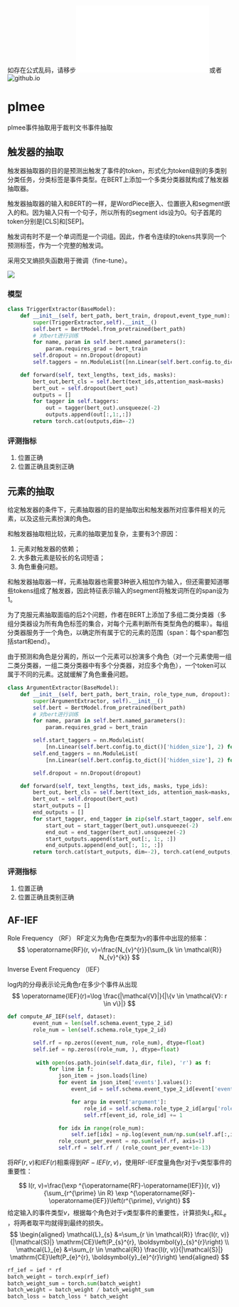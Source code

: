 如存在公式乱码，请移步![个人主页](www.jeffery.ink)或者![github.io](http://jeffery0628.github.io/)
# plmee
plmee事件抽取用于裁判文书事件抽取

## 触发器的抽取
触发器抽取器的目的是预测出触发了事件的token，形式化为token级别的多类别分类任务，分类标签是事件类型。在BERT上添加一个多类分类器就构成了触发器抽取器。

触发器抽取器的输入和BERT的一样，是WordPiece嵌入、位置嵌入和segment嵌入的和。因为输入只有一个句子，所以所有的segment ids设为0。句子首尾的token分别是[CLS]和[SEP]。

触发词有时不是一个单词而是一个词组。因此，作者令连续的tokens共享同一个预测标签，作为一个完整的触发词。

采用交叉熵损失函数用于微调（fine-tune）。

![](images/image-20200626162628002.png)

### 模型

```python
class TriggerExtractor(BaseModel):
    def __init__(self, bert_path, bert_train, dropout,event_type_num):
        super(TriggerExtractor,self).__init__()
        self.bert = BertModel.from_pretrained(bert_path)
        # 对bert进行训练
        for name, param in self.bert.named_parameters():
            param.requires_grad = bert_train
        self.dropout = nn.Dropout(dropout)
        self.taggers = nn.ModuleList([nn.Linear(self.bert.config.to_dict()['hidden_size'],2) for i in range(event_type_num)])

    def forward(self, text_lengths, text_ids, masks):
        bert_out,bert_cls = self.bert(text_ids,attention_mask=masks)
        bert_out = self.dropout(bert_out)
        outputs = []
        for tagger in self.taggers:
            out = tagger(bert_out).unsqueeze(-2)
            outputs.append(out[:,1:,:])
        return torch.cat(outputs,dim=-2)
```

### 评测指标

1. 位置正确
2. 位置正确且类别正确

## 元素的抽取
给定触发器的条件下，元素抽取器的目的是抽取出和触发器所对应事件相关的元素，以及这些元素扮演的角色。

和触发器抽取相比较，元素的抽取更加复杂，主要有3个原因：

1. 元素对触发器的依赖；
2. 大多数元素是较长的名词短语；
3. 角色重叠问题。

和触发器抽取器一样，元素抽取器也需要3种嵌入相加作为输入，但还需要知道哪些tokens组成了触发器，因此特征表示输入的segment将触发词所在的span设为1。

为了克服元素抽取面临的后2个问题，作者在BERT上添加了多组二类分类器（多组分类器设为所有角色标签的集合，对每个元素判断所有类型角色的概率）。每组分类器服务于一个角色，以确定所有属于它的元素的范围（span：每个span都包括start和end）。

由于预测和角色是分离的，所以一个元素可以扮演多个角色（对一个元素使用一组二类分类器，一组二类分类器中有多个分类器，对应多个角色），一个token可以属于不同的元素。这就缓解了角色重叠问题。


```python
class ArgumentExtractor(BaseModel):
    def __init__(self, bert_path, bert_train, role_type_num, dropout):
        super(ArgumentExtractor, self).__init__()
        self.bert = BertModel.from_pretrained(bert_path)
        # 对bert进行训练
        for name, param in self.bert.named_parameters():
            param.requires_grad = bert_train

        self.start_taggers = nn.ModuleList(
            [nn.Linear(self.bert.config.to_dict()['hidden_size'], 2) for i in range(role_type_num)])
        self.end_taggers = nn.ModuleList(
            [nn.Linear(self.bert.config.to_dict()['hidden_size'], 2) for i in range(role_type_num)])

        self.dropout = nn.Dropout(dropout)

    def forward(self, text_lengths, text_ids, masks, type_ids):
        bert_out, bert_cls = self.bert(text_ids, attention_mask=masks, token_type_ids=type_ids)
        bert_out = self.dropout(bert_out)
        start_outputs = []
        end_outputs = []
        for start_tagger, end_tagger in zip(self.start_tagger, self.end_taggers):
            start_out = start_tagger(bert_out).unsqueeze(-2)
            end_out = end_tagger(bert_out).unsqueeze(-2)
            start_outputs.append(start_out[:, 1:, :])
            end_outputs.append(end_out[:, 1:, :])
        return torch.cat(start_outputs, dim=-2), torch.cat(end_outputs, dim=-2)
```

### 评测指标

1. 位置正确
2. 位置正确且类别正确

## AF-IEF

Role Frequency （RF）
RF定义为角色r在类型为v的事件中出现的频率：
$$
\operatorname{RF}(r, v)=\frac{N_{v}^{r}}{\sum_{k \in \mathcal{R}} N_{v}^{k}}
$$
Inverse Event Frequency （IEF）

log内的分母表示论元角色r在多少个事件从出现
$$
\operatorname{IEF}(r)=\log \frac{|\mathcal{V}|}{|\{v \in \mathcal{V}: r \in v\}|}
$$

```python
def compute_AF_IEF(self, dataset):
        event_num = len(self.schema.event_type_2_id)
        role_num = len(self.schema.role_type_2_id)

        self.rf = np.zeros((event_num, role_num), dtype=float)
        self.ief = np.zeros((role_num, ), dtype=float)
		
         with open(os.path.join(self.data_dir, file), 'r') as f:
             for line in f:
                json_item = json.loads(line)
                for event in json_item['events'].values():
                    event_id = self.schema.event_type_2_id[event['event_type']]

                    for argu in event['argument']:
                        role_id = self.schema.role_type_2_id[argu['role_type']]
                        self.rf[event_id, role_id] += 1

                for idx in range(role_num):
                    self.ief[idx] = np.log(event_num/np.sum(self.af[:,idx] != 0))
                role_count_per_event = np.sum(self.rf, axis=1)
                self.rf = self.rf / (role_count_per_event+1e-13)
```

将$RF(r,v)$和$IEF(r)$相乘得到$RF−IEF(r,v)$，使用RF-IEF度量角色r对于v类型事件的重要性：

$$
I(r, v)=\frac{\exp ^{\operatorname{RF}-\operatorname{IEF}}(r, v)}{\sum_{r^{\prime} \in R} \exp ^{\operatorname{RF}-\operatorname{IEF}}\left(r^{\prime}, v\right)}
$$
给定输入的事件类型$v$，根据每个角色对于$v$类型事件的重要性，计算损失$L_s$和$L_e$ ，将两者取平均就得到最终的损失。
$$
\begin{aligned}
\mathcal{L}_{s} &=\sum_{r \in \mathcal{R}} \frac{I(r, v)}{|\mathcal{S}|} \mathrm{CE}\left(P_{s}^{r}, \boldsymbol{y}_{s}^{r}\right) \\
\mathcal{L}_{e} &=\sum_{r \in \mathcal{R}} \frac{I(r, v)}{|\mathcal{S}|} \mathrm{CE}\left(P_{e}^{r}, \boldsymbol{y}_{e}^{r}\right)
\end{aligned}
$$

```python
rf_ief = ief * rf
batch_weight = torch.exp(rf_ief)
batch_weight_sum = torch.sum(batch_weight)
batch_weight = batch_weight / batch_weight_sum
batch_loss = batch_loss * batch_weight
```

